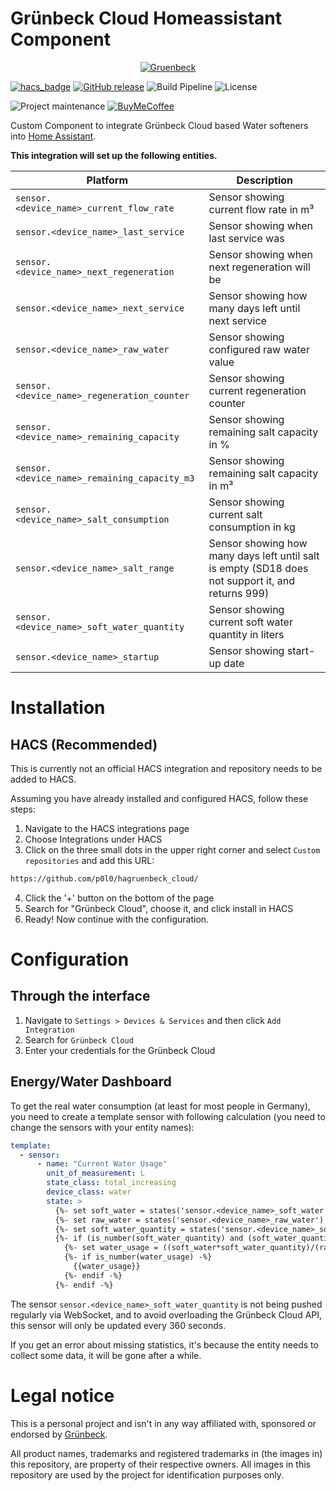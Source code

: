 # Grünbeck Cloud Homeassistant Component

<p align="center">
    <a href="https://www.gruenbeck.com/" target="_blank"><img src="https://www.gruenbeck.com/typo3conf/ext/sitepackage_gruenbeck/Resources/Public/Images/gruenbeck-logo.svg" alt="Gruenbeck" /></a>
</p>

[![hacs_badge](https://img.shields.io/badge/HACS-Custom-41BDF5.svg)](https://github.com/hacs/integration)
[![GitHub release](https://img.shields.io/github/release/p0l0/hagruenbeck_cloud)](https://github.com/p0l0/hagruenbeck_cloud/releases)
![Build Pipeline](https://img.shields.io/github/actions/workflow/status/p0l0/hagruenbeck_cloud/validate.yaml)
![License](https://img.shields.io/github/license/p0l0/hagruenbeck_cloud)

![Project maintenance](https://img.shields.io/badge/maintainer-%40p0l0-blue.svg)
[![BuyMeCoffee](https://img.shields.io/badge/buy%20me%20a%20coffee-donate-yellow.svg)](https://www.buymeacoffee.com/p0l0)

Custom Component to integrate Grünbeck Cloud based Water softeners into [Home Assistant](https://www.home-assistant.io/).

**This integration will set up the following entities.**

| Platform                                     | Description                                                                                  |
|----------------------------------------------|----------------------------------------------------------------------------------------------|
| `sensor.<device_name>_current_flow_rate`     | Sensor showing current flow rate in m³                                                       |
| `sensor.<device_name>_last_service`          | Sensor showing when last service was                                                         |
| `sensor.<device_name>_next_regeneration`     | Sensor showing when next regeneration will be                                                |
| `sensor.<device_name>_next_service`          | Sensor showing how many days left until next service                                         |
| `sensor.<device_name>_raw_water`             | Sensor showing configured raw water value                                                    |
| `sensor.<device_name>_regeneration_counter`  | Sensor showing current regeneration counter                                                  |
| `sensor.<device_name>_remaining_capacity`    | Sensor showing remaining salt capacity in %                                                  |
| `sensor.<device_name>_remaining_capacity_m3` | Sensor showing remaining salt capacity in m³                                                 |
| `sensor.<device_name>_salt_consumption`      | Sensor showing current salt consumption in kg                                                |
| `sensor.<device_name>_salt_range`            | Sensor showing how many days left until salt is empty (SD18 does not support it, and returns 999) |
| `sensor.<device_name>_soft_water_quantity`   | Sensor showing current soft water quantity in liters                                         |
| `sensor.<device_name>_startup`               | Sensor showing start-up date                                                                 |

# Installation
## HACS (Recommended)
This is currently not an official HACS integration and repository needs to be added to HACS.

Assuming you have already installed and configured HACS, follow these steps:

1. Navigate to the HACS integrations page
2. Choose Integrations under HACS
3. Click on the three small dots in the upper right corner and select `Custom repositories` and add this URL:
```bash
https://github.com/p0l0/hagruenbeck_cloud/
```
4. Click the '+' button on the bottom of the page
5. Search for "Grünbeck Cloud", choose it, and click install in HACS
6. Ready! Now continue with the configuration.

# Configuration

## Through the interface
1. Navigate to `Settings > Devices & Services` and then click `Add Integration`
2. Search for `Grünbeck Cloud`
4. Enter your credentials for the Grünbeck Cloud

## Energy/Water Dashboard

To get the real water consumption (at least for most people in Germany), you need to create a template sensor with following calculation (you need to change the sensors with your entity names):

```yaml
template:
  - sensor:
      - name: "Current Water Usage"
        unit_of_measurement: L
        state_class: total_increasing
        device_class: water
        state: >
          {%- set soft_water = states('sensor.<device_name>_soft_water')|float(0) -%}
          {%- set raw_water = states('sensor.<device_name>_raw_water')|float(0) -%}
          {%- set soft_water_quantity = states('sensor.<device_name>_soft_water_quantity')|float(0) -%}
          {%- if (is_number(soft_water_quantity) and (soft_water_quantity > 1)) and (is_number(raw_water) and (raw_water > 1)) and (is_number(soft_water) and (soft_water > 1)) -%}
            {%- set water_usage = ((soft_water*soft_water_quantity)/(raw_water-soft_water)|round(4) | float(unavailable)) -%}
            {%- if is_number(water_usage) -%}
              {{water_usage}}
            {%- endif -%}
          {%- endif -%}
```

The sensor `sensor.<device_name>_soft_water_quantity` is not being pushed regularly via WebSocket, and to avoid overloading the Grünbeck Cloud API, this sensor will only be updated every 360 seconds.

If you get an error about missing statistics, it's because the entity needs to collect some data, it will be gone after a while.

# Legal notice
This is a personal project and isn't in any way affiliated with, sponsored or endorsed by [Grünbeck](https://www.gruenbeck.com/).

All product names, trademarks and registered trademarks in (the images in) this repository, are property of their respective owners. All images in this repository are used by the project for identification purposes only.
